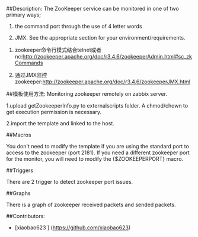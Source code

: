##Description:
The ZooKeeper service can be monitored in one of two primary ways;

1) the command port through the use of 4 letter words

2) JMX. See the appropriate section for your environment/requirements.

1. zookeeper命令行模式结合telnet或者nc:http://zookeeper.apache.org/doc/r3.4.6/zookeeperAdmin.html#sc_zkCommands

2. 通过JMX监控zookeeper:http://zookeeper.apache.org/doc/r3.4.6/zookeeperJMX.html

##模板使用方法:
Monitoring zookeeper remotely on zabbix server.

1.upload getZookeeperInfo.py to externalscripts folder. A chmod/chown to get execution permission is necessary.

2.import the template and linked to the host.

##Macros

You don't need to modify the template if you are using the standard port to access to the zookeeper (port 2181).
If you need a different zookeeper port for the monitor, you will need to modify the {$ZOOKEEPERPORT} macro.

##Triggers

There are 2 trigger to detect zookeeper port issues.

##Graphs

There is a graph of zookeeper received packets and sended packets.


##Contributors:

* [xiaobao623 ] (https://github.com/xiaobao623)

